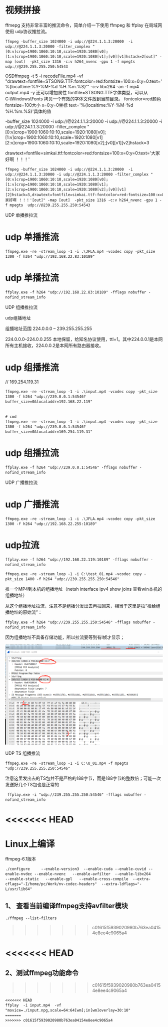 #  视频拼接

 
ffmepg 支持非常丰富的推流命令，简单介绍一下使用 ffmpeg 和 ffplay 在局域网使用 udp协议推拉流。

```
ffmpeg -buffer_size 1024000 -i udp://@224.1.1.3:20000  -i udp://@224.1.1.3:20000 -filter_complex "[0:v]crop=1900:1060:10:10,scale=1920:1080[v0];[1:v]crop=1900:1060:10:10,scale=1920:1080[v1];[v0][v1]hstack=2[out]" -map [out]  -pkt_size 1316 -c:v h264_nvenc -gpu 1 -f mpegts  udp://@239.255.255.250:54543
```



OSDffmpeg -t 5 -i recodeFile.mp4 -vf "drawtext=fontfile=STSONG.TTF:fontcolor=red:fontsize=100:x=0:y=0:text='%{localtime\:%Y-%M-%d %H.%m.%S}'" -c:v libx264 -an -f mp4 output.mp4 -y
还可以增加属性
fontfile=STSONG.TTF字体类型，可以从 C:\Windows\Fonts 拷贝一个有效的字体文件放到当前目录。
fontcolor=red颜色
fontsize=100大小
x=0:y=0坐标
text='%{localtime\:%Y-%M-%d %H.%m.%S}'具体的值
 
 -buffer_size 1024000 -i udp://@224.1.1.3:20000  -i udp://@224.1.1.3:20000 -i udp://@224.1.1.3:20000  -filter_complex "[0:v]crop=1900:1060:10:10,scale=1920:1080[v0];[1:v]crop=1900:1060:10:10,scale=1920:1080[v1][2:v]crop=1900:1060:10:10,scale=1920:1080[v2];[v0][v1][v2]hstack=3

drawtext=fontfile=simkai.ttf:fontcolor=red:fontsize=100:x=0:y=0:text='大家好啊 ！！！'

```
ffmpeg -buffer_size 1024000 -i udp://@224.1.1.3:20000  -i udp://@224.1.1.3:20000 -i udp://@224.1.1.3:20000 -filter_complex "[0:v]crop=1900:1060:10:10,scale=1920:1080[v0];[1:v]crop=1900:1060:10:10,scale=1920:1080[v1];[2:v]crop=1900:1060:10:10,scale=1920:1080[v2];[v0][v1][2]hstack=3,drawtext=fontfile=simkai.ttf:fontcolor=red:fontsize=100:x=0:y=0:text='大家好啊 ！！！'[out]" -map [out]  -pkt_size 1316 -c:v h264_nvenc -gpu 1 -f mpegts  udp://@239.255.255.250:54543

```

UDP 单播推拉流

# udp 单播推流

```
ffmpeg.exe -re -stream_loop -1 -i .\JFLA.mp4 -vcodec copy -pkt_size 1300 -f h264 "udp://192.168.22.83:10189"
```

# udp 单播拉流

```
ffplay.exe -f h264 "udp://192.168.22.83:10189" -fflags nobuffer -nofind_stream_info
```
 
UDP 组播推拉流

udp组播地址

组播地址范围 224.0.0.0 – 239.255.255.255

224.0.0.0–224.0.0.255 本地保留，给知名协议使用，ttl=1。其中224.0.0.1是本网所有主机接收，224.0.0.2是本网所有路由器接收。

# udp 组播推流

// 169.254.119.31

```
ffmpeg.exe -re -stream_loop -1 -i .\input.mp4 -vcodec copy -pkt_size 1300 -f h264 "udp://239.0.0.1:54546?buffer_size=0&localaddr=192.168.22.119" 


# cmd
ffmpeg.exe -re -stream_loop -1 -i .\input.mp4 -vcodec copy -pkt_size 1300 -f h264 "udp://239.0.0.1:54546?buffer_size=0&localaddr=169.254.119.31" 
```

# udp 组播拉流

```
ffplay.exe -f h264 "udp://239.0.0.1:54546" -fflags nobuffer -nofind_stream_info
```
 
UDP 广播推拉流

# udp 广播推流

```
ffmpeg.exe -re -stream_loop -1 -i .\JFLA.mp4 -vcodec copy -pkt_size 1300 -f h264 "udp://192.168.22.255:10189"
```

# udp拉流

```
ffplay.exe -f h264 "udp://192.168.22.119:10189" -fflags nobuffer -nofind_stream_info
```




```
ffmpeg.exe -re -stream_loop -1 -i C:\test_01.mp4 -vcodec copy -pkt_size 1400 -f h264 "udp://239.255.255.250:54546"
```

推一个MP4到本机的组播地址（netsh interface ipv4 show joins  查看win本机的组播地址）

 

从这个组播地址拉流，注意不是组播分发出去再拉回来，相当于这里是拉“推给组播地址的原始流”：

```
ffplay.exe -f h264 "udp://239.255.255.250:54546" -fflags nobuffer -nofind_stream_info
```

因为组播地址不具备存储功能，所以拉流要等到有I帧才显示；


![](./img/rtp_ts.png)

 

UDP TS 组播推流

```
ffmpeg.exe -re -stream_loop -1 -i C:\U_01.mp4 -f mpegts  "udp://239.255.255.250:54546"
```

注意这里发出去的TS包并不是严格的188字节，而是188字节的整数倍；可能一次发送好几个TS包也是正常的
 
 
```
 ffplay.exe -i "udp://239.255.255.250:54546" -fflags nobuffer -nofind_stream_info
```




<<<<<<< HEAD
=======
# Linux上编译


ffmpeg-6.1版本

```
./configure     --enable-version3  --enable-cuda --enable-cuvid --enable-nvdec --enable-nvenc   --enable-avfilter  --enable-libx264          --enable-static   --enable-gpl   --enable-cross-compile  --extra-cflags="-I/home/pc/Work/nv-codec-headers"  --extra-ldflags="-L/usr/lib64"  

```


## 1、 查看当前编译ffmpeg支持avfilter模块

```
./ffmpeg --list-filters
```
>>>>>>> c01615f5939020980b763ea04154e8ee4c9065a4




<<<<<<< HEAD
=======
## 2、测试ffmpeg功能命令
>>>>>>> c01615f5939020980b763ea04154e8ee4c9065a4



```
<<<<<<< HEAD
ffplay  -i input.mp4  -vf "movice=./input.npg,scale=64:64[wm];in[wm]overlay=30:10"
=======
>>>>>>> c01615f5939020980b763ea04154e8ee4c9065a4

```